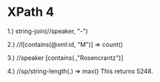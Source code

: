 # XPath 4
1.) string-join(//speaker, "-")

2.) //l[contains(@xml:id, "M")]
=> count()

3.) //speaker [contains(.,"Rosencrantz")]

4.) //sp/string-length(.)
=> max() 
This returns 5248. 



